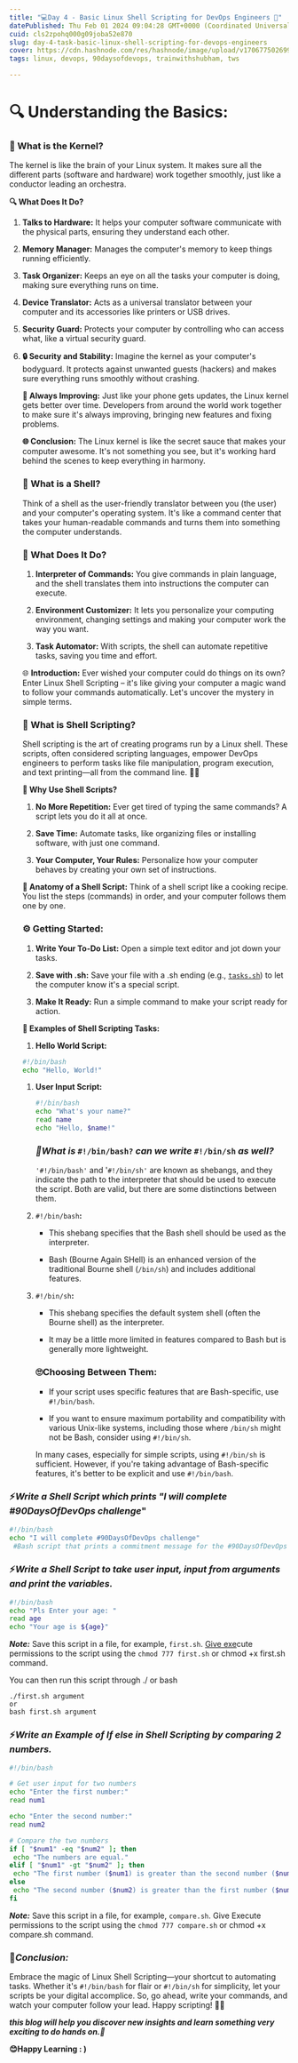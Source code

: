```yaml
---
title: "💻Day 4 - Basic Linux Shell Scripting for DevOps Engineers 🚀"
datePublished: Thu Feb 01 2024 09:04:28 GMT+0000 (Coordinated Universal Time)
cuid: cls2zpohq000g09joba52e870
slug: day-4-task-basic-linux-shell-scripting-for-devops-engineers
cover: https://cdn.hashnode.com/res/hashnode/image/upload/v1706775026994/08525bae-df16-486e-b43a-61bf09f1b2d7.png
tags: linux, devops, 90daysofdevops, trainwithshubham, tws

---
```


# 🔍 Understanding the Basics:

### **🧠** What is the Kernel?

The kernel is like the brain of your Linux system. It makes sure all the different parts (software and hardware) work together smoothly, just like a conductor leading an orchestra.

**🔍 What Does It Do?**

1. **Talks to Hardware:** It helps your computer software communicate with the physical parts, ensuring they understand each other.
    
2. **Memory Manager:** Manages the computer's memory to keep things running efficiently.
    
3. **Task Organizer:** Keeps an eye on all the tasks your computer is doing, making sure everything runs on time.
    
4. **Device Translator:** Acts as a universal translator between your computer and its accessories like printers or USB drives.
    
5. **Security Guard:** Protects your computer by controlling who can access what, like a virtual security guard.
    
6. **🔒 Security and Stability:** Imagine the kernel as your computer's bodyguard. It protects against unwanted guests (hackers) and makes sure everything runs smoothly without crashing.
    
    **🚀 Always Improving:** Just like your phone gets updates, the Linux kernel gets better over time. Developers from around the world work together to make sure it's always improving, bringing new features and fixing problems.
    
    **🌐 Conclusion:** The Linux kernel is like the secret sauce that makes your computer awesome. It's not something you see, but it's working hard behind the scenes to keep everything in harmony.
    
    ### **🐚 What is a Shell?**
    
    Think of a shell as the user-friendly translator between you (the user) and your computer's operating system. It's like a command center that takes your human-readable commands and turns them into something the computer understands.
    
    ### **🚀 What Does It Do?**
    
    1. **Interpreter of Commands:** You give commands in plain language, and the shell translates them into instructions the computer can execute.
        
    2. **Environment Customizer:** It lets you personalize your computing environment, changing settings and making your computer work the way you want.
        
    3. **Task Automator:** With scripts, the shell can automate repetitive tasks, saving you time and effort.
        
    
    🌐 **Introduction:** Ever wished your computer could do things on its own? Enter Linux Shell Scripting – it's like giving your computer a magic wand to follow your commands automatically. Let's uncover the mystery in simple terms.
    
    ### **🤖 What is Shell Scripting?**
    
    Shell scripting is the art of creating programs run by a Linux shell. These scripts, often considered scripting languages, empower DevOps engineers to perform tasks like file manipulation, program execution, and text printing—all from the command line. 📜🚀
    
    **🔧 Why Use Shell Scripts?**
    
    1. **No More Repetition:** Ever get tired of typing the same commands? A script lets you do it all at once.
        
    2. **Save Time:** Automate tasks, like organizing files or installing software, with just one command.
        
    3. **Your Computer, Your Rules:** Personalize how your computer behaves by creating your own set of instructions.
        
    
    **📜 Anatomy of a Shell Script:** Think of a shell script like a cooking recipe. You list the steps (commands) in order, and your computer follows them one by one.
    
    ### **⚙️ Getting Started:**
    
    1. **Write Your To-Do List:** Open a simple text editor and jot down your tasks.
        
    2. **Save with .sh:** Save your file with a .sh ending (e.g., [`tasks.sh`](http://mytasks.sh)) to let the computer know it's a special script.
        
    3. **Make It Ready:** Run a simple command to make your script ready for action.
        
    
    **🚀 Examples of Shell Scripting Tasks:**
    
    1. **Hello World Script:**
        
    
    ```bash
    #!/bin/bash
    echo "Hello, World!"
    ```
    
    1. **User Input Script:**
        
        ```bash
        #!/bin/bash
        echo "What's your name?"
        read name
        echo "Hello, $name!"
        ```
        
        ### *🤔What is* `#!/bin/bash?` *can we write* `#!/bin/sh` *as well?*
        
        `'#!/bin/bash'` and '`#!/bin/sh'` are known as shebangs, and they indicate the path to the interpreter that should be used to execute the script. Both are valid, but there are some distinctions between them.
        
    
    1. `#!/bin/bash`**:**
        
        * This shebang specifies that the Bash shell should be used as the interpreter.
            
        * Bash (Bourne Again SHell) is an enhanced version of the traditional Bourne shell (`/bin/sh`) and includes additional features.
            
    2. `#!/bin/sh`**:**
        
        * This shebang specifies the default system shell (often the Bourne shell) as the interpreter.
            
        * It may be a little more limited in features compared to Bash but is generally more lightweight.
            
        
        ### **🙄Choosing Between Them:**
        
        * If your script uses specific features that are Bash-specific, use `#!/bin/bash`.
            
        * If you want to ensure maximum portability and compatibility with various Unix-like systems, including those where `/bin/sh` might not be Bash, consider using `#!/bin/sh`.
            
        
        In many cases, especially for simple scripts, using `#!/bin/sh` is sufficient. However, if you're taking advantage of Bash-specific features, it's better to be explicit and use `#!/bin/bash`.
        

### **⚡*Write a Shell Script which prints "I will complete #90DaysOfDevOps challenge*"**

```bash
#!/bin/bash
echo "I will complete #90DaysOfDevOps challenge"
 #Bash script that prints a commitment message for the #90DaysOfDevOps challenge.
```

### **⚡*Write a Shell Script to take user input, input from arguments and print the variables.***

```bash
#!/bin/bash
echo "Pls Enter your age: "
read age
echo "Your age is ${age}"
```

***Note:*** Save this script in a file, for example, `first.sh`. [Give exe](http://script.sh/)cute permissions to the script using the `chmod 777 first.sh` or chmod +x first.sh command.

You can then run this script through ./ or bash

```plaintext
./first.sh argument
or
bash first.sh argument
```

### **⚡*Write an Example of If else in Shell Scripting by comparing 2 numbers.***

```bash
#!/bin/bash

# Get user input for two numbers
echo "Enter the first number:"
read num1

echo "Enter the second number:"
read num2

# Compare the two numbers
if [ "$num1" -eq "$num2" ]; then
 echo "The numbers are equal."
elif [ "$num1" -gt "$num2" ]; then
 echo "The first number ($num1) is greater than the second number ($num2)."
else
 echo "The second number ($num2) is greater than the first number ($num1)."
fi
```

***Note:*** Save this script in a file, for example, `compare.sh`. Give Execute permissions to the script using the `chmod 777 compare.sh` or chmod +x compare.sh command.

### 🚧***Conclusion:***

Embrace the magic of Linux Shell Scripting—your shortcut to automating tasks. Whether it's `#!/bin/bash` for flair or `#!/bin/sh` for simplicity, let your scripts be your digital accomplice. So, go ahead, write your commands, and watch your computer follow your lead. Happy scripting! 🚀💡

***this blog will help you discover new insights and learn something very exciting to do hands on.🙏***

**😊Happy Learning : )**